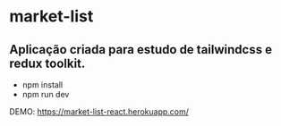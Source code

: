 # market-list

## Aplicação criada para estudo de tailwindcss e redux toolkit.

- npm install
- npm run dev

DEMO:
https://market-list-react.herokuapp.com/
